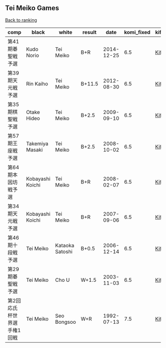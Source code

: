 ## Tei Meiko Games

[Back to ranking](../../index.md)




| **comp** | **black** | **white** | **result** | **date** | **komi_fixed** | **kifu** | 
| --- | --- | --- | --- | --- | --- | --- |
| 第41期碁聖戦予選 | Kudo Norio | Tei Meiko | B+R | 2014-12-25 | 6.5 | [Kifu](https://kifudepot.net/kifucontents.php?id=6iNpv%2FvzLF00NWBYdGvHww%3D%3D) | 
| 第39期天元戦予選 | Rin Kaiho | Tei Meiko | B+11.5 | 2012-08-30 | 6.5 | [Kifu](https://kifudepot.net/kifucontents.php?id=FlRBylqlsoFogcQ%2FNss3gw%3D%3D) | 
| 第35期棋聖戦予選 | Otake Hideo | Tei Meiko | B+2.5 | 2009-09-10 | 6.5 | [Kifu](https://kifudepot.net/kifucontents.php?id=B6hCaYpy2ouf%2Bh8ZHACPUQ%3D%3D) | 
| 第57期王座戦予選 | Takemiya Masaki | Tei Meiko | B+2.5 | 2008-10-02 | 6.5 | [Kifu](https://kifudepot.net/kifucontents.php?id=wCXOjVQ99KZrWGnAJR%2F6Iw%3D%3D) | 
| 第64期本因坊戦予選 | Kobayashi Koichi | Tei Meiko | B+R | 2008-02-07 | 6.5 | [Kifu](https://kifudepot.net/kifucontents.php?id=zUe8ZjMXyKgZBeDWLrS06w%3D%3D) | 
| 第34期天元戦予選 | Kobayashi Koichi | Tei Meiko | B+R | 2007-09-06 | 6.5 | [Kifu](https://kifudepot.net/kifucontents.php?id=R8EWwq6igajdk9mE4rGiKg%3D%3D) | 
| 第46期十段戦予選 | Tei Meiko | Kataoka Satoshi | B+0.5 | 2006-12-14 | 6.5 | [Kifu](https://kifudepot.net/kifucontents.php?id=RIX%2FRPcCmBleH%2FckT9KafQ%3D%3D) | 
| 第29期碁聖戦予選 | Tei Meiko | Cho U | W+1.5 | 2003-11-03 | 6.5 | [Kifu](https://kifudepot.net/kifucontents.php?id=vksn0fULLqg28jOYcmLH6w%3D%3D) | 
| 第2回応氏杯世界選手権1回戦 | Tei Meiko | Seo Bongsoo | W+R | 1992-07-13 | 7.5 | [Kifu](https://kifudepot.net/kifucontents.php?id=yNtVnPxhIxicgKLCSXZk5w%3D%3D) |




